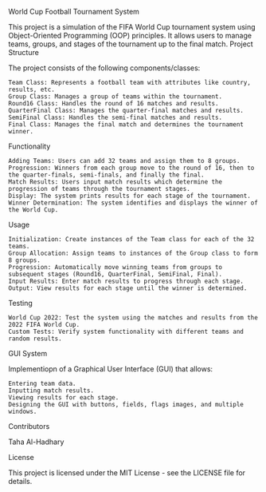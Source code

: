 World Cup Football Tournament System

This project is a simulation of the FIFA World Cup tournament system using Object-Oriented Programming (OOP) principles. It allows users to manage teams, groups, and stages of the tournament up to the final match.
Project Structure

The project consists of the following components/classes:

    Team Class: Represents a football team with attributes like country, results, etc.
    Group Class: Manages a group of teams within the tournament.
    Round16 Class: Handles the round of 16 matches and results.
    QuarterFinal Class: Manages the quarter-final matches and results.
    SemiFinal Class: Handles the semi-final matches and results.
    Final Class: Manages the final match and determines the tournament winner.

Functionality

    Adding Teams: Users can add 32 teams and assign them to 8 groups.
    Progression: Winners from each group move to the round of 16, then to the quarter-finals, semi-finals, and finally the final.
    Match Results: Users input match results which determine the progression of teams through the tournament stages.
    Display: The system prints results for each stage of the tournament.
    Winner Determination: The system identifies and displays the winner of the World Cup.

Usage

    Initialization: Create instances of the Team class for each of the 32 teams.
    Group Allocation: Assign teams to instances of the Group class to form 8 groups.
    Progression: Automatically move winning teams from groups to subsequent stages (Round16, QuarterFinal, SemiFinal, Final).
    Input Results: Enter match results to progress through each stage.
    Output: View results for each stage until the winner is determined.

Testing

    World Cup 2022: Test the system using the matches and results from the 2022 FIFA World Cup.
    Custom Tests: Verify system functionality with different teams and random results.

GUI System

Implementiopn of a Graphical User Interface (GUI) that allows:

    Entering team data.
    Inputting match results.
    Viewing results for each stage.
    Designing the GUI with buttons, fields, flags images, and multiple windows.

Contributors

Taha Al-Hadhary

License

This project is licensed under the MIT License - see the LICENSE file for details.
